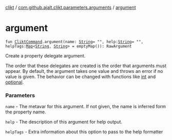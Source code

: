 [clikt](../index.md) / [com.github.ajalt.clikt.parameters.arguments](index.md) / [argument](./argument.md)

# argument

`fun `[`CliktCommand`](../com.github.ajalt.clikt.core/-clikt-command/index.md)`.argument(name: `[`String`](https://kotlinlang.org/api/latest/jvm/stdlib/kotlin/-string/index.html)` = "", help: `[`String`](https://kotlinlang.org/api/latest/jvm/stdlib/kotlin/-string/index.html)` = "", helpTags: `[`Map`](https://kotlinlang.org/api/latest/jvm/stdlib/kotlin.collections/-map/index.html)`<`[`String`](https://kotlinlang.org/api/latest/jvm/stdlib/kotlin/-string/index.html)`, `[`String`](https://kotlinlang.org/api/latest/jvm/stdlib/kotlin/-string/index.html)`> = emptyMap()): RawArgument`

Create a property delegate argument.

The order that these delegates are created is the order that arguments must appear. By default, the
argument takes one value and throws an error if no value is given. The behavior can be changed with
functions like [int](../com.github.ajalt.clikt.parameters.types/int.md) and [optional](optional.md).

### Parameters

`name` - The metavar for this argument. If not given, the name is inferred form the property name.

`help` - The description of this argument for help output.

`helpTags` - Extra information about this option to pass to the help formatter